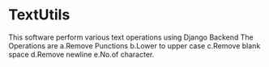 # TextUtils
This software perform various text operations using Django Backend
The Operations are
a.Remove Punctions
b.Lower to upper case
c.Remove blank space
d.Remove newline
e.No.of character.
